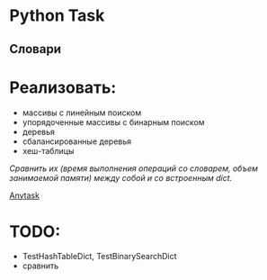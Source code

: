Python Task
===========

Словари
-------
# Реализовать:
  - массивы с линейным поиском
  - упорядоченные массивы с бинарным поиском
  - деревья
  - сбалансированные деревья
  - хеш-таблицы

*Cравнить их (время выполнения операций со словарем, объем занимаемой памяти) между собой и со встроенным dict.*

[Anytask](http://anytask.urgu.org/course/45)

# TODO:
  - TestHashTableDict, TestBinarySearchDict
  - сравнить